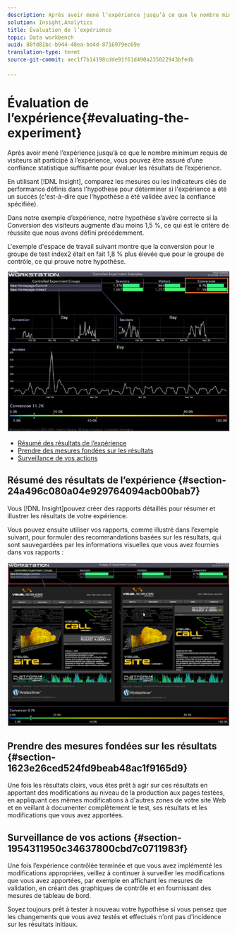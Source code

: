 ```yaml
---
description: Après avoir mené l’expérience jusqu’à ce que le nombre minimum requis de visiteurs ait participé à l’expérience, vous pouvez être assuré d’une confiance statistique suffisante pour évaluer les résultats de l’expérience.
solution: Insight,Analytics
title: Évaluation de l’expérience
topic: Data workbench
uuid: 88fd81bc-b944-48ea-bd4d-8716979ec69e
translation-type: tm+mt
source-git-commit: aec1f7b14198cdde91f61d490a235022943bfedb

---
```



# Évaluation de l’expérience{#evaluating-the-experiment}

Après avoir mené l’expérience jusqu’à ce que le nombre minimum requis de visiteurs ait participé à l’expérience, vous pouvez être assuré d’une confiance statistique suffisante pour évaluer les résultats de l’expérience.

En utilisant [!DNL Insight], comparez les mesures ou les indicateurs clés de performance définis dans l&#39;hypothèse pour déterminer si l&#39;expérience a été un succès (c&#39;est-à-dire que l&#39;hypothèse a été validée avec la confiance spécifiée).

Dans notre exemple d’expérience, notre hypothèse s’avère correcte si la Conversion des visiteurs augmente d’au moins 1,5 %, ce qui est le critère de réussite que nous avons défini précédemment.

L&#39;exemple d&#39;espace de travail suivant montre que la conversion pour le groupe de test index2 était en fait 1,8 % plus élevée que pour le groupe de contrôle, ce qui prouve notre hypothèse.

![](assets/experimentresults.png)

* [Résumé des résultats de l’expérience](../../../home/c-undst-ctrld-exp/c-vw-rslts/c-ev-exp.md#section-24a496c080a04e929764094acb00bab7)
* [Prendre des mesures fondées sur les résultats](../../../home/c-undst-ctrld-exp/c-vw-rslts/c-ev-exp.md#section-1623e26ced524fd9beab48ac1f9165d9)
* [Surveillance de vos actions](../../../home/c-undst-ctrld-exp/c-vw-rslts/c-ev-exp.md#section-1954311950c34637800cbd7c0711983f)

## Résumé des résultats de l’expérience {#section-24a496c080a04e929764094acb00bab7}

Vous [!DNL Insight]pouvez créer des rapports détaillés pour résumer et illustrer les résultats de votre expérience.

Vous pouvez ensuite utiliser vos rapports, comme illustré dans l’exemple suivant, pour formuler des recommandations basées sur les résultats, qui sont sauvegardées par les informations visuelles que vous avez fournies dans vos rapports :

![](assets/experimentresults2.png)

## Prendre des mesures fondées sur les résultats {#section-1623e26ced524fd9beab48ac1f9165d9}

Une fois les résultats clairs, vous êtes prêt à agir sur ces résultats en apportant des modifications au niveau de la production aux pages testées, en appliquant ces mêmes modifications à d&#39;autres zones de votre site Web et en veillant à documenter complètement le test, ses résultats et les modifications que vous avez apportées.

## Surveillance de vos actions {#section-1954311950c34637800cbd7c0711983f}

Une fois l’expérience contrôlée terminée et que vous avez implémenté les modifications appropriées, veillez à continuer à surveiller les modifications que vous avez apportées, par exemple en affichant les mesures de validation, en créant des graphiques de contrôle et en fournissant des mesures de tableau de bord.

Soyez toujours prêt à tester à nouveau votre hypothèse si vous pensez que les changements que vous avez testés et effectués n&#39;ont pas d&#39;incidence sur les résultats initiaux.
